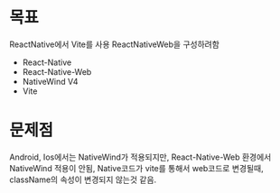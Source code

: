 # 목표
ReactNative에서 Vite를 사용 ReactNativeWeb을 구성하려함

- React-Native
- React-Native-Web
- NativeWind V4
- Vite


# 문제점
Android, Ios에서는 NativeWind가 적용되지만, React-Native-Web 환경에서 NativeWind 적용이 안됨, Native코드가 vite를 통해서 web코드로 변경될때, className의 속성이 변경되지 않는것 같음.
